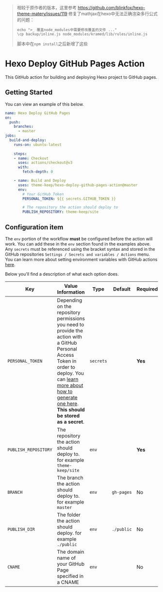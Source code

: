 > 相较于原作者的版本，这里参考 https://github.com/blinkfox/hexo-theme-matery/issues/119 修复了mathjax在hexo中无法正确渲染多行公式的问题：
> ```shell
> echo ">_ 覆盖node_modules中需要修改覆盖的文件 ..."
> \cp backup/inline.js node_modules/kramed/lib/rules/inline.js
> ```
> 脚本中在`npm install`之后新增了这些

# Hexo Deploy GitHub Pages Action

This GitHub action for building and deploying Hexo project to GitHub pages.

## Getting Started

You can view an example of this below.

```yml
name: Hexo Deploy GitHub Pages
on:
  push:
    branches:
      - master
jobs:
  build-and-deploy:
    runs-on: ubuntu-latest
    
    steps:
    - name: Checkout
      uses: actions/checkout@v3
      with:
        fetch-depth: 0

    - name: Build and Deploy
      uses: theme-keep/hexo-deploy-github-pages-action@master
      env:
        # Your GitHub Token
        PERSONAL_TOKEN: ${{ secrets.GITHUB_TOKEN }}

        # The repository the action should deploy to
        PUBLISH_REPOSITORY: theme-keep/site
```

## Configuration item

The `env` portion of the workflow **must** be configured before the action will work. You can add these in the `env` section found in the examples above. Any `secrets` must be referenced using the bracket syntax and stored in the GitHub repositories `Settings / Secrets and variables / Actions` menu. You can learn more about setting environment variables with GitHub actions [here](https://help.github.com/en/articles/workflow-syntax-for-github-actions#jobsjob_idstepsenv).

Below you'll find a description of what each option does.

| Key                  | Value Information                                                                                                                                                                                                                                                                                                     | Type | Default | Required |
|----------------------|-----------------------------------------------------------------------------------------------------------------------------------------------------------------------------------------------------------------------------------------------------------------------------------------------------------------------| ------------- |---------| ------------- |
| `PERSONAL_TOKEN`     | Depending on the repository permissions you need to provide the action with a GitHub Personal Access Token in order to deploy. You can [learn more about how to generate one here](https://help.github.com/en/articles/creating-a-personal-access-token-for-the-command-line). **This should be stored as a secret**. | `secrets` |         | **Yes** |
| `PUBLISH_REPOSITORY` | The repository the action should deploy to. for example `theme-keep/site`                                                                                                                                                                                                                                             | `env` |         | **Yes** |
| `BRANCH`             | The branch the action should deploy to. for example `master`                                                                                                                                                                                                                                                          | `env` | `gh-pages` | No |
| `PUBLISH_DIR`        | The folder the action should deploy. for example `./public`                                                                                                                                                                                                                                                           | `env` | `./public` | No |
| `CNAME` | The domain name of your GitHub Page specified in a CNAME                                                                                                                                                                                                                                                              | `env` |  | No |
